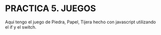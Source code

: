 # PRACTICA 5. JUEGOS
Aqui tengo el juego de Piedra, Papel, Tijera hecho con javascript utilizando el if y el switch.
